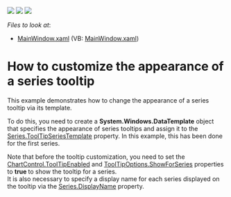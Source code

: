<!-- default badges list -->
![](https://img.shields.io/endpoint?url=https://codecentral.devexpress.com/api/v1/VersionRange/128569646/22.2.2%2B)
[![](https://img.shields.io/badge/Open_in_DevExpress_Support_Center-FF7200?style=flat-square&logo=DevExpress&logoColor=white)](https://supportcenter.devexpress.com/ticket/details/E4084)
[![](https://img.shields.io/badge/📖_How_to_use_DevExpress_Examples-e9f6fc?style=flat-square)](https://docs.devexpress.com/GeneralInformation/403183)
<!-- default badges end -->
<!-- default file list -->
*Files to look at*:

* [MainWindow.xaml](./CS/ToolTipSeriesTemplate/MainWindow.xaml) (VB: [MainWindow.xaml](./VB/ToolTipSeriesTemplate/MainWindow.xaml))
<!-- default file list end -->
# How to customize the appearance of a series tooltip


<p>This example demonstrates how to change the appearance  of a series tooltip via its template.</p><p>To do this, you need to create a <strong>System.Windows.DataTemplate</strong> object that specifies the appearance of series tooltips and assign it to the <a href="http://help.devexpress.com/#WPF/DevExpressXpfChartsSeries_ToolTipSeriesTemplatetopic"><u>Series.ToolTipSeriesTemplate</u></a> property. In this example,  this has been done for the first series.</p><p>Note that before the tooltip customization, you need to set the <a href="http://help.devexpress.com/#WPF/DevExpressXpfChartsChartControl_ToolTipEnabledtopic"><u>ChartControl.ToolTipEnabled</u></a> and  <a href="http://help.devexpress.com/#WPF/DevExpressXpfChartsToolTipOptions_ShowForSeriestopic"><u>ToolTipOptions.ShowForSeries</u></a> properties to <strong>true</strong><strong> </strong>to show the  tooltip for a series. <br />
It is also necessary to specify a display name for each series displayed on the tooltip via the <a href="http://help.devexpress.com/#WPF/DevExpressXpfChartsSeries_DisplayNametopic"><u>Series.DisplayName</u></a> property. </p><br />


<br/>


